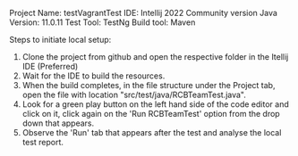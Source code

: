 Project Name: testVagrantTest
IDE: Intellij 2022 Community version
Java Version: 11.0.11
Test Tool: TestNg
Build tool: Maven

Steps to initiate local setup:
1. Clone the project from github and open the respective folder in the Itellij IDE (Preferred)
2. Wait for the IDE to build the resources.
3. When the build completes, in the file structure under the Project tab, open the file with location "src/test/java/RCBTeamTest.java".
4. Look for a green play button on the left hand side of the code editor and click on it, click again on the 'Run RCBTeamTest' option from the drop down that appears.
5. Observe the 'Run' tab that appears after the test and analyse the local test report.


